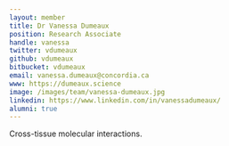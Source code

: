 ```yaml
---
layout: member
title: Dr Vanessa Dumeaux
position: Research Associate
handle: vanessa
twitter: vdumeaux
github: vdumeaux
bitbucket: vdumeaux
email: vanessa.dumeaux@concordia.ca
www: https://dumeaux.science
image: /images/team/vanessa-dumeaux.jpg
linkedin: https://www.linkedin.com/in/vanessadumeaux/
alumni: true
---
```


Cross-tissue molecular interactions.